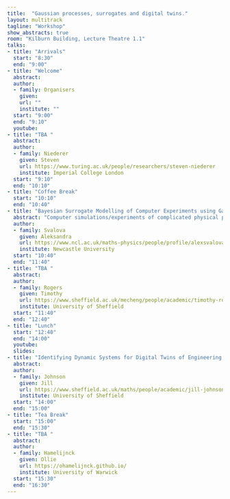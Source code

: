 ```yaml
---
title:  "Gaussian processes, surrogates and digital twins."
layout: multitrack
tagline: "Workshop"
show_abstracts: true
room: "Kilburn Building, Lecture Theatre 1.1"
talks:
- title: "Arrivals"
  start: "8:30"
  end: "9:00"
- title: "Welcome"    
  abstract:
  author:
  - family: Organisers
    given: 
    url: ""
    institute: ""   
  start: "9:00"
  end: "9:10"
  youtube:
- title: "TBA "
  abstract: 
  author:
  - family: Niederer
    given: Steven
    url: https://www.turing.ac.uk/people/researchers/steven-niederer
    institute: Imperial College London
  start: "9:10"
  end: "10:10"
- title: "Coffee Break"
  start: "10:10"
  end: "10:40"    
- title: "Bayesian Surrogate Modelling of Computer Experiments using Gaussian Processes "
  abstract: "Computer simulations/experiments of complicated physical processes are a cost-effective way of investigating input-output relationships. Though they provide an efficiency gain when compared to in-situ or laboratory experiments, computer simulations can still be very time- and computationally expensive. Surrogate models can alleviate this expense and Gaussian processes have recently been widely used in emulating computer experiments in particular. In this work, Gaussian processes are used to emulate deterioration of large infrastructure assets, such as transport cuttings. The emulation allows to approximate the relationship between deterioration and earthwork properties, e.g. height, slope angle, and soil strength. As the resulting Gaussian model is hierarchical, it can have hundreds of parameters that need to be optimised for which we use Bayesian modelling. The resulting model can be used in real time to estimate the extent of earthwork deterioration and has the potential to inform slope maintenance and design."
  author:
  - family: Svalova 
    given: Aleksandra
    url: https://www.ncl.ac.uk/maths-physics/people/profile/alexsvalova.html
    institute: Newcastle University
  start: "10:40"
  end: "11:40"  
- title: "TBA "
  abstract: 
  author:
  - family: Rogers	  
    given: Timothy
    url: https://www.sheffield.ac.uk/mecheng/people/academic/timothy-rogers
    institute: University of Sheffield
  start: "11:40"
  end: "12:40"
- title: "Lunch"
  start: "12:40"
  end: "14:00"
  youtube:
  slides: 
- title: "Identifying Dynamic Systems for Digital Twins of Engineering Assets "
  abstract: 
  author:
  - family: Johnson 
    given: Jill
    url: https://www.sheffield.ac.uk/maths/people/academic/jill-johnson
    institute: University of Sheffield
  start: "14:00"
  end: "15:00"  
- title: "Tea Break"
  start: "15:00"
  end: "15:30"
- title: "TBA "
  abstract:   
  author:
  - family: Hamelijnck
    given: Ollie
    url: https://ohamelijnck.github.io/
    institute: University of Warwick
  start: "15:30"
  end: "16:30"
---
```

